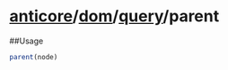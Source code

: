 # [anticore](../../../../../#reference)/[dom](../../#reference)/[query](../#reference)/<a name="reference">parent</a>

##Usage

```js
parent(node)
```